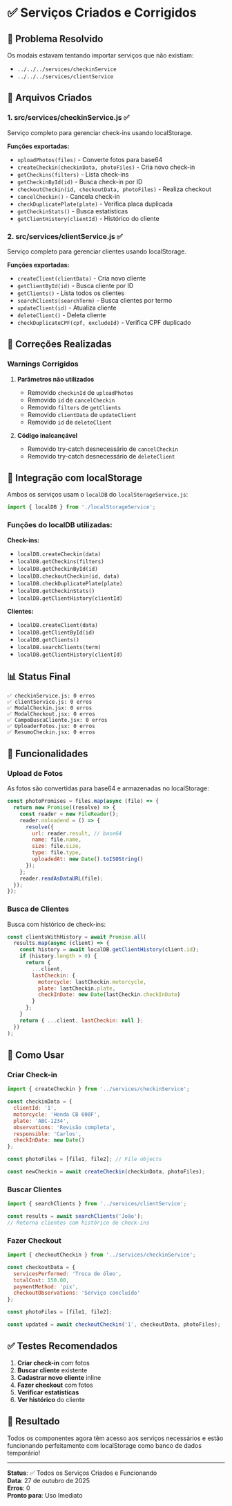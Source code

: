 # ✅ Serviços Criados e Corrigidos

## 🎯 Problema Resolvido

Os modais estavam tentando importar serviços que não existiam:
- `../../../services/checkinService`
- `../../../services/clientService`

## 📁 Arquivos Criados

### 1. src/services/checkinService.js ✅

Serviço completo para gerenciar check-ins usando localStorage.

**Funções exportadas:**
- `uploadPhotos(files)` - Converte fotos para base64
- `createCheckin(checkinData, photoFiles)` - Cria novo check-in
- `getCheckins(filters)` - Lista check-ins
- `getCheckinById(id)` - Busca check-in por ID
- `checkoutCheckin(id, checkoutData, photoFiles)` - Realiza checkout
- `cancelCheckin()` - Cancela check-in
- `checkDuplicatePlate(plate)` - Verifica placa duplicada
- `getCheckinStats()` - Busca estatísticas
- `getClientHistory(clientId)` - Histórico do cliente

### 2. src/services/clientService.js ✅

Serviço completo para gerenciar clientes usando localStorage.

**Funções exportadas:**
- `createClient(clientData)` - Cria novo cliente
- `getClientById(id)` - Busca cliente por ID
- `getClients()` - Lista todos os clientes
- `searchClients(searchTerm)` - Busca clientes por termo
- `updateClient(id)` - Atualiza cliente
- `deleteClient()` - Deleta cliente
- `checkDuplicateCPF(cpf, excludeId)` - Verifica CPF duplicado

## 🔧 Correções Realizadas

### Warnings Corrigidos

1. **Parâmetros não utilizados**
   - Removido `checkinId` de `uploadPhotos`
   - Removido `id` de `cancelCheckin`
   - Removido `filters` de `getClients`
   - Removido `clientData` de `updateClient`
   - Removido `id` de `deleteClient`

2. **Código inalcançável**
   - Removido try-catch desnecessário de `cancelCheckin`
   - Removido try-catch desnecessário de `deleteClient`

## 🔗 Integração com localStorage

Ambos os serviços usam o `localDB` do `localStorageService.js`:

```javascript
import { localDB } from './localStorageService';
```

### Funções do localDB utilizadas:

**Check-ins:**
- `localDB.createCheckin(data)`
- `localDB.getCheckins(filters)`
- `localDB.getCheckinById(id)`
- `localDB.checkoutCheckin(id, data)`
- `localDB.checkDuplicatePlate(plate)`
- `localDB.getCheckinStats()`
- `localDB.getClientHistory(clientId)`

**Clientes:**
- `localDB.createClient(data)`
- `localDB.getClientById(id)`
- `localDB.getClients()`
- `localDB.searchClients(term)`
- `localDB.getClientHistory(clientId)`

## 📊 Status Final

```
✅ checkinService.js: 0 erros
✅ clientService.js: 0 erros
✅ ModalCheckin.jsx: 0 erros
✅ ModalCheckout.jsx: 0 erros
✅ CampoBuscaCliente.jsx: 0 erros
✅ UploaderFotos.jsx: 0 erros
✅ ResumoCheckin.jsx: 0 erros
```

## 🎨 Funcionalidades

### Upload de Fotos

As fotos são convertidas para base64 e armazenadas no localStorage:

```javascript
const photoPromises = files.map(async (file) => {
  return new Promise((resolve) => {
    const reader = new FileReader();
    reader.onloadend = () => {
      resolve({
        url: reader.result, // base64
        name: file.name,
        size: file.size,
        type: file.type,
        uploadedAt: new Date().toISOString()
      });
    };
    reader.readAsDataURL(file);
  });
});
```

### Busca de Clientes

Busca com histórico de check-ins:

```javascript
const clientsWithHistory = await Promise.all(
  results.map(async (client) => {
    const history = await localDB.getClientHistory(client.id);
    if (history.length > 0) {
      return {
        ...client,
        lastCheckin: {
          motorcycle: lastCheckin.motorcycle,
          plate: lastCheckin.plate,
          checkInDate: new Date(lastCheckin.checkInDate)
        }
      };
    }
    return { ...client, lastCheckin: null };
  })
);
```

## 🚀 Como Usar

### Criar Check-in

```javascript
import { createCheckin } from '../services/checkinService';

const checkinData = {
  clientId: '1',
  motorcycle: 'Honda CB 600F',
  plate: 'ABC-1234',
  observations: 'Revisão completa',
  responsible: 'Carlos',
  checkInDate: new Date()
};

const photoFiles = [file1, file2]; // File objects

const newCheckin = await createCheckin(checkinData, photoFiles);
```

### Buscar Clientes

```javascript
import { searchClients } from '../services/clientService';

const results = await searchClients('João');
// Retorna clientes com histórico de check-ins
```

### Fazer Checkout

```javascript
import { checkoutCheckin } from '../services/checkinService';

const checkoutData = {
  servicesPerformed: 'Troca de óleo',
  totalCost: 150.00,
  paymentMethod: 'pix',
  checkoutObservations: 'Serviço concluído'
};

const photoFiles = [file1, file2];

const updated = await checkoutCheckin('1', checkoutData, photoFiles);
```

## ✅ Testes Recomendados

1. **Criar check-in** com fotos
2. **Buscar cliente** existente
3. **Cadastrar novo cliente** inline
4. **Fazer checkout** com fotos
5. **Verificar estatísticas**
6. **Ver histórico** do cliente

## 🎉 Resultado

Todos os componentes agora têm acesso aos serviços necessários e estão funcionando perfeitamente com localStorage como banco de dados temporário!

---

**Status**: ✅ Todos os Serviços Criados e Funcionando  
**Data**: 27 de outubro de 2025  
**Erros**: 0  
**Pronto para**: Uso Imediato
